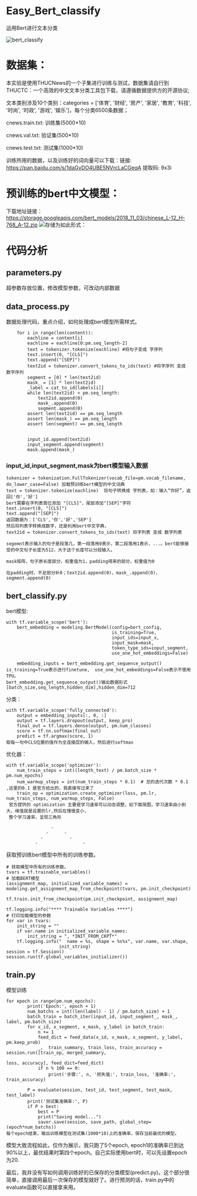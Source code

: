 # Easy_Bert_classify
运用Bert进行文本分类


![bert_classify](https://github.com/NLPxiaoxu/Easy_Bert_classify/blob/master/image/bert_classify.png)
# 数据集：
本实验是使用THUCNews的一个子集进行训练与测试，数据集请自行到THUCTC：一个高效的中文文本分类工具包下载，请遵循数据提供方的开源协议;

文本类别涉及10个类别：categories = ['体育', '财经', '房产', '家居', '教育', '科技', '时尚', '时政', '游戏', '娱乐']，每个分类6500条数据；

cnews.train.txt: 训练集(5000*10)

cnews.val.txt: 验证集(500*10)

cnews.test.txt: 测试集(1000*10)

训练所用的数据，以及训练好的词向量可以下载：链接: https://pan.baidu.com/s/1daGvDO4UBE5NVrcLaCGeqA 提取码: 9x3i 
# 预训练的bert中文模型：
下载地址链接：https://storage.googleapis.com/bert_models/2018_11_03/chinese_L-12_H-768_A-12.zip
![存储为如此形式：](https://github.com/NLPxiaoxu/Easy_Bert_classify/blob/master/image/bert_model.png)

# 代码分析
## parameters.py
超参数存放位置，修改模型参数，可改动内部数据

## data_process.py
数据处理代码，重点介绍，如何处理成bert模型所需样式。
```
    for i in range(len(content)):
        eachline = content[i]
        eachline = eachline[0:pm.seq_length-2]
        text = tokenizer.tokenize(eachline) #将句子变成 字序列
        text.insert(0, "[CLS]")
        text.append("[SEP]")
        text2id = tokenizer.convert_tokens_to_ids(text) #将字序列 变成 数字序列
        segment = [0] * len(text2id)
        mask_ = [1] * len(text2id)
        _label = cat_to_id[labels[i]]
        while len(text2id) < pm.seq_length:
            text2id.append(0)
            mask_.append(0)
            segment.append(0)
        assert len(text2id) == pm.seq_length
        assert len(mask_) == pm.seq_length
        assert len(segment) == pm.seq_length


        input_id.append(text2id)
        input_segment.append(segment)
        mask.append(mask_)
```
### input_id,input_segment,mask为bert模型输入数据
```
tokenizer = tokenization.FullTokenizer(vocab_file=pm.vocab_filename, do_lower_case=False) 加载预训练bert模型的中文词典
text = tokenizer.tokenize(eachline)  将句子转换成 字列表，如：输入“你好”，返回['你','好']
bert需要在字列表首位添加 "[CLS]"，尾部添加"[SEP]"字符
text.insert(0, "[CLS]")
text.append("[SEP]")
返回数据为：['CLS','你','好','SEP']
然后将列表字转换成数字，还是利用bert中文字典，
text2id = tokenizer.convert_tokens_to_ids(text) 将字列表 变成 数字列表

segemnt表示输入的句子是段落几，第一段落用0表示，第二段落用1表示，...。bert能够接受的中文句子长度为512，大于这个长度可以分段输入。

mask矩阵，句子原长度部分，权重值为1，padding得来的部分，权重值为0

在padding时，不足部分补0；text2id.append(0)，mask_.append(0)，segment.append(0)
```

## bert_classify.py
bert模型:
```
with tf.variable_scope('bert'):
    bert_embedding = modeling.BertModel(config=bert_config,
                                        is_training=True,
                                        input_ids=input_x,
                                        input_mask=mask,
                                        token_type_ids=input_segment,
                                        use_one_hot_embeddings=False)

    embedding_inputs = bert_embedding.get_sequence_output()
is_training=True表示进行finetune,  use_one_hot_embeddings=False表示不使用TPU。
bert_embedding.get_sequence_output()输出数据形式[batch_size,seq_length,hidden_dim],hidden_dim=712
```
分类：
```
with tf.variable_scope('fully_connected'):
    output = embedding_inputs[:, 0, :]
    output = tf.layers.dropout(output, keep_pro)
    final_out = tf.layers.dense(output, pm.num_classes)
    score = tf.nn.softmax(final_out)
    predict = tf.argmax(score, 1)
取每一句中CLS位置的值作为全连接层的输入，然后进行softmax
```
优化器：
```
with tf.variable_scope('optimizer'):
    num_train_steps = int((length_text) / pm.batch_size * pm.num_epochs)
    num_warmup_steps = int(num_train_steps * 0.1)  # 总的迭代次数 * 0.1 ,这里的0.1 是官方给出的，我直接写过来了
    train_op = optimization.create_optimizer(loss, pm.lr, num_train_steps, num_warmup_steps, False)
 官方提供的 optimization 主要是学习速率可以动态调整，如下面简图，学习速率由小到大，峰值就是设置的lr,然后在慢慢变小，
 整个学习速率，呈现三角形

                 -
               -      -
             -          -
           -                 -
```

获取预训练bert模型中所有的训练参数。
```
# 获取模型中所有的训练参数。
tvars = tf.trainable_variables()
# 加载BERT模型
(assignment_map, initialized_variable_names) = modeling.get_assignment_map_from_checkpoint(tvars, pm.init_checkpoint)

tf.train.init_from_checkpoint(pm.init_checkpoint, assignment_map)

tf.logging.info("**** Trainable Variables ****")
# 打印加载模型的参数
for var in tvars:
    init_string = ""
    if var.name in initialized_variable_names:
        init_string = ", *INIT_FROM_CKPT*"
    tf.logging.info("  name = %s, shape = %s%s", var.name, var.shape,
                    init_string)
session = tf.Session()
session.run(tf.global_variables_initializer())
```
## train.py
模型训练
```
for epoch in range(pm.num_epochs):
        print('Epoch:', epoch + 1)
        num_batchs = int((len(label) - 1) / pm.batch_size) + 1
        batch_train = batch_iter(input_id, input_segment_, mask_, label, pm.batch_size)
        for x_id, x_segment, x_mask, y_label in batch_train:
            n += 1
            feed_dict = feed_data(x_id, x_mask, x_segment, y_label, pm.keep_prob)
            _,  train_summary, train_loss, train_accuracy = session.run([train_op, merged_summary,
                                                                        loss, accuracy], feed_dict=feed_dict)
            if n % 100 == 0:
                print('步骤:', n, '损失值:', train_loss, '准确率:', train_accuracy)

        P = evaluate(session, test_id, test_segment, test_mask, test_label)
        print('测试集准确率:', P)
        if P > best:
            best = P
            print("Saving model...")
            saver.save(session, save_path, global_step=(epoch*num_batchs))
每个epoch结束，输出训练模型在测试集(1000*10)上的准确率，保存当前最优的模型。
```

模型大致流程如此，仅作为展示，我只跑了5个epoch, epoch1的准确率已到达90%以上，最优结果时第四个epoch。自己实际使用bert时，可以先设置epoch为20.

最后，我并没有写如何调用训练好的已保存的分类模型(predict.py)。这个部分很简单，直接调用最后一次保存的模型就好了。进行预测的话，train.py中的evaluate函数可以直接拿来用。
